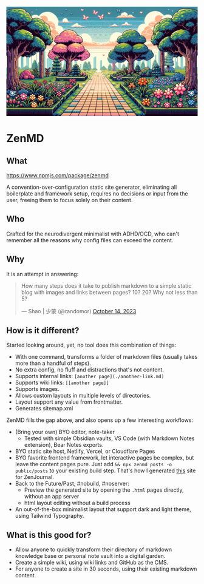 ![Zen Digital Garden](./assets/digital_garden.webp)

# ZenMD

## What
https://www.npmjs.com/package/zenmd

A convention-over-configuration static site generator, eliminating all boilerplate and framework setup, requires no decisions or input from the user, freeing them to focus solely on their content.

## Who
Crafted for the neurodivergent minimalist with ADHD/OCD, who can't remember all the reasons why config files can exceed the content.

## Why
It is an attempt in answering: 

<blockquote class="twitter-tweet"><p lang="en" dir="ltr">How many steps does it take to publish markdown to a simple static blog with images and links between pages? 10? 20? Why not less than 5?</p>&mdash; Shao | 少蒙 (@randomor) <a href="https://twitter.com/randomor/status/1713069918252675531?ref_src=twsrc%5Etfw">October 14, 2023</a></blockquote> 

## How is it different?
Started looking around, yet, no tool does this combination of things:
- With one command, transforms a folder of markdown files (usually takes more than a handful of steps).
- No extra config, no fluff and distractions that's not content.
- Supports internal links: `[another page](./another-link.md)`
- Supports wiki links: `[[another page]]`
- Supports images.
- Allows custom layouts in multiple levels of directories.
- Layout support any value from frontmatter.
- Generates sitemap.xml

ZenMD fills the gap above, and also opens up a few interesting workflows:
- (Bring your own) BYO editor, note-taker
	- Tested with simple Obsidian vaults, VS Code (with Markdown Notes extension), Bear Notes exports.
- BYO static site host, Netlify, Vercel, or Cloudflare Pages
- BYO favorite frontend framework, let interactive pages be complex, but leave the content pages pure. Just add `&& npx zenmd posts -o public/posts` to your existing build step. That's how I generated [this](https://thezenjournal.com) site for ZenJournal.
- Back to the Future/Past, #nobuild, #noserver: 
	- Preview the generated site by opening the `.html` pages directly, without an app server
	- html layout editing without a build process
- An out-of-the-box minimalist layout that support dark and light theme, using Tailwind Typography. 

## What is this good for?
- Allow anyone to quickly transform their directory of markdown knowledge base or personal note vault into a digital garden.
- Create a simple wiki, using wiki links and GitHub as the CMS.
- For anyone to create a site in 30 seconds, using their existing markdown content.
